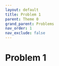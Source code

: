 ```yaml
---
layout: default
title: Problem 1
parent: Theme 0
grand_parent: Problems
nav_order: 1
nav_exclude: false
---
```

# Problem 1